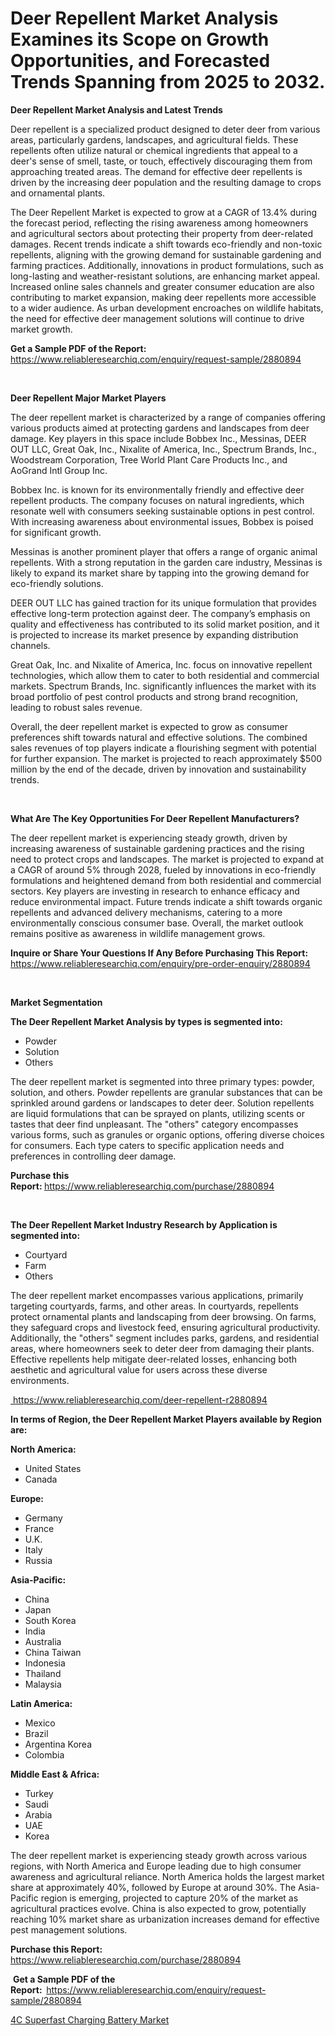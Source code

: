 <p><h1>Deer Repellent Market Analysis Examines its Scope on Growth Opportunities, and Forecasted Trends Spanning from 2025 to 2032.</h1></p><p><strong>Deer Repellent Market Analysis and Latest Trends</strong></p>
<p><p>Deer repellent is a specialized product designed to deter deer from various areas, particularly gardens, landscapes, and agricultural fields. These repellents often utilize natural or chemical ingredients that appeal to a deer's sense of smell, taste, or touch, effectively discouraging them from approaching treated areas. The demand for effective deer repellents is driven by the increasing deer population and the resulting damage to crops and ornamental plants.</p><p>The Deer Repellent Market is expected to grow at a CAGR of 13.4% during the forecast period, reflecting the rising awareness among homeowners and agricultural sectors about protecting their property from deer-related damages. Recent trends indicate a shift towards eco-friendly and non-toxic repellents, aligning with the growing demand for sustainable gardening and farming practices. Additionally, innovations in product formulations, such as long-lasting and weather-resistant solutions, are enhancing market appeal. Increased online sales channels and greater consumer education are also contributing to market expansion, making deer repellents more accessible to a wider audience. As urban development encroaches on wildlife habitats, the need for effective deer management solutions will continue to drive market growth.</p></p>
<p><strong>Get a Sample PDF of the Report:&nbsp;</strong> <a href="https://www.reliableresearchiq.com/enquiry/request-sample/2880894?utm_campaign=3100&utm_medium=2&utm_source=Github&utm_content=ia&utm_term=12032025&utm_id=deer-repellent">https://www.reliableresearchiq.com/enquiry/request-sample/2880894</a></p>
<p>&nbsp;</p>
<p><strong>Deer Repellent Major Market Players</strong></p>
<p><p>The deer repellent market is characterized by a range of companies offering various products aimed at protecting gardens and landscapes from deer damage. Key players in this space include Bobbex Inc., Messinas, DEER OUT LLC, Great Oak, Inc., Nixalite of America, Inc., Spectrum Brands, Inc., Woodstream Corporation, Tree World Plant Care Products Inc., and AoGrand Intl Group Inc.</p><p>Bobbex Inc. is known for its environmentally friendly and effective deer repellent products. The company focuses on natural ingredients, which resonate well with consumers seeking sustainable options in pest control. With increasing awareness about environmental issues, Bobbex is poised for significant growth.</p><p>Messinas is another prominent player that offers a range of organic animal repellents. With a strong reputation in the garden care industry, Messinas is likely to expand its market share by tapping into the growing demand for eco-friendly solutions.</p><p>DEER OUT LLC has gained traction for its unique formulation that provides effective long-term protection against deer. The company’s emphasis on quality and effectiveness has contributed to its solid market position, and it is projected to increase its market presence by expanding distribution channels.</p><p>Great Oak, Inc. and Nixalite of America, Inc. focus on innovative repellent technologies, which allow them to cater to both residential and commercial markets. Spectrum Brands, Inc. significantly influences the market with its broad portfolio of pest control products and strong brand recognition, leading to robust sales revenue.</p><p>Overall, the deer repellent market is expected to grow as consumer preferences shift towards natural and effective solutions. The combined sales revenues of top players indicate a flourishing segment with potential for further expansion. The market is projected to reach approximately $500 million by the end of the decade, driven by innovation and sustainability trends.</p></p>
<p>&nbsp;</p>
<p><strong>What Are The Key Opportunities For Deer Repellent Manufacturers?</strong></p>
<p><p>The deer repellent market is experiencing steady growth, driven by increasing awareness of sustainable gardening practices and the rising need to protect crops and landscapes. The market is projected to expand at a CAGR of around 5% through 2028, fueled by innovations in eco-friendly formulations and heightened demand from both residential and commercial sectors. Key players are investing in research to enhance efficacy and reduce environmental impact. Future trends indicate a shift towards organic repellents and advanced delivery mechanisms, catering to a more environmentally conscious consumer base. Overall, the market outlook remains positive as awareness in wildlife management grows.</p></p>
<p><strong>Inquire or Share Your Questions If Any Before Purchasing This Report:</strong> <a href="https://www.reliableresearchiq.com/enquiry/pre-order-enquiry/2880894?utm_campaign=3100&utm_medium=2&utm_source=Github&utm_content=ia&utm_term=12032025&utm_id=deer-repellent">https://www.reliableresearchiq.com/enquiry/pre-order-enquiry/2880894</a></p>
<p>&nbsp;</p>
<p><strong>Market Segmentation</strong></p>
<p><strong>The Deer Repellent Market Analysis by types is segmented into:</strong></p>
<p><ul><li>Powder</li><li>Solution</li><li>Others</li></ul></p>
<p><p>The deer repellent market is segmented into three primary types: powder, solution, and others. Powder repellents are granular substances that can be sprinkled around gardens or landscapes to deter deer. Solution repellents are liquid formulations that can be sprayed on plants, utilizing scents or tastes that deer find unpleasant. The "others" category encompasses various forms, such as granules or organic options, offering diverse choices for consumers. Each type caters to specific application needs and preferences in controlling deer damage.</p></p>
<p><strong>Purchase this Report:&nbsp;</strong><a href="https://www.reliableresearchiq.com/purchase/2880894?utm_campaign=3100&utm_medium=2&utm_source=Github&utm_content=ia&utm_term=12032025&utm_id=deer-repellent">https://www.reliableresearchiq.com/purchase/2880894</a></p>
<p>&nbsp;</p>
<p><strong>The Deer Repellent Market Industry Research by Application is segmented into:</strong></p>
<p><ul><li>Courtyard</li><li>Farm</li><li>Others</li></ul></p>
<p><p>The deer repellent market encompasses various applications, primarily targeting courtyards, farms, and other areas. In courtyards, repellents protect ornamental plants and landscaping from deer browsing. On farms, they safeguard crops and livestock feed, ensuring agricultural productivity. Additionally, the "others" segment includes parks, gardens, and residential areas, where homeowners seek to deter deer from damaging their plants. Effective repellents help mitigate deer-related losses, enhancing both aesthetic and agricultural value for users across these diverse environments.</p></p>
<p><a href="https://www.reliableresearchiq.com/deer-repellent-r2880894?utm_campaign=3100&utm_medium=2&utm_source=Github&utm_content=ia&utm_term=12032025&utm_id=deer-repellent">&nbsp;https://www.reliableresearchiq.com/deer-repellent-r2880894</a></p>
<p><strong>In terms of Region, the Deer Repellent Market Players available by Region are:</strong></p>
<p>
    <p> <strong> North America: </strong>
        <ul>
            <li>United States</li>
            <li>Canada</li>
        </ul>
        </p> 
    <p> <strong> Europe: </strong>
        <ul>
            <li>Germany</li>
            <li>France</li>
            <li>U.K.</li>
            <li>Italy</li>
            <li>Russia</li>
        </ul>
        </p> 
    <p> <strong> Asia-Pacific: </strong>
        <ul>
            <li>China</li>
            <li>Japan</li>
            <li>South Korea</li>
            <li>India</li>
            <li>Australia</li>
            <li>China Taiwan</li>
            <li>Indonesia</li>
            <li>Thailand</li>
            <li>Malaysia</li>
        </ul>
        </p> 
    <p> <strong> Latin America: </strong>
        <ul>
            <li>Mexico</li>
            <li>Brazil</li>
            <li>Argentina Korea</li>
            <li>Colombia</li>
        </ul>
        </p> 
    <p> <strong> Middle East & Africa: </strong>
        <ul>
            <li>Turkey</li>
            <li>Saudi</li>
            <li>Arabia</li>
            <li>UAE</li>
            <li>Korea</li>
        </ul>
    </p>
    </p>
<p><p>The deer repellent market is experiencing steady growth across various regions, with North America and Europe leading due to high consumer awareness and agricultural reliance. North America holds the largest market share at approximately 40%, followed by Europe at around 30%. The Asia-Pacific region is emerging, projected to capture 20% of the market as agricultural practices evolve. China is also expected to grow, potentially reaching 10% market share as urbanization increases demand for effective pest management solutions.</p></p>
<p><strong>Purchase this Report: </strong><a href="https://www.reliableresearchiq.com/purchase/2880894?utm_campaign=3100&utm_medium=2&utm_source=Github&utm_content=ia&utm_term=12032025&utm_id=deer-repellent">https://www.reliableresearchiq.com/purchase/2880894</a></p>
<p>&nbsp;<strong>Get a Sample PDF of the Report:&nbsp;&nbsp;</strong><a href="https://www.reliableresearchiq.com/enquiry/request-sample/2880894?utm_campaign=3100&utm_medium=2&utm_source=Github&utm_content=ia&utm_term=12032025&utm_id=deer-repellent">https://www.reliableresearchiq.com/enquiry/request-sample/2880894</a></p>
<p><strong></strong></p>
<p><p><a href="https://github.com/lynlynyusay/Market-Research-Report-List-1/blob/main/4c-superfast-charging-battery-market.md?utm_campaign=3100&utm_medium=2&utm_source=Github&utm_content=ia&utm_term=12032025&utm_id=deer-repellent">4C Superfast Charging Battery Market</a></p></p>